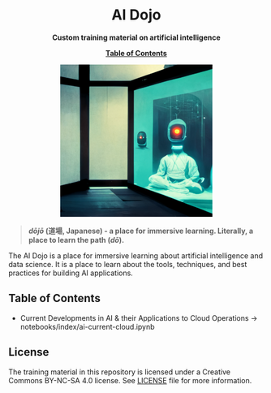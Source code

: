 <div align="center">
  <h1>AI Dojo</h1>

  <p><b>Custom training material on artificial intelligence</b></p>
 <a href="notebooks/dojo.ipynb"><b>Table of Contents</b></a>

<p>
<img src="notebooks/graphics/artwork/ai-dojo.png" width=300 />
</p>


</div>


> **_dōjō_ (道場, Japanese) -  a place for immersive learning. Literally, a place to learn the path (_dō_).**

The AI Dojo is a place for immersive learning about artificial intelligence and data science. It is a place to learn about the tools, techniques, and best practices for building AI applications. 


## Table of Contents

- Current Developments in AI & their Applications to Cloud Operations -> notebooks/index/ai-current-cloud.ipynb

## License

The training material in this repository is licensed under a Creative Commons BY-NC-SA 4.0 license. See [LICENSE](LICENSE) file for more information.
